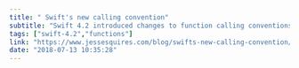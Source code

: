 ```yaml
---
title: " Swift's new calling convention"
subtitle: "Swift 4.2 introduced changes to function calling conventions. This means changes to how functions receive their arguments, the order of the arguments, and how they return a result. In this post Jesse Squires describes exactly what has changed, and how these changes can benefit us."
tags: ["swift-4.2","functions"]
link: "https://www.jessesquires.com/blog/swifts-new-calling-convention/"
date: "2018-07-13 10:35:28"
---
```


